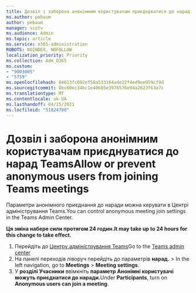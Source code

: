 ```yaml
---
title: Дозвіл і заборона анонімним користувачам приєднуватися до нарад Teams
ms.author: pebaum
author: pebaum
manager: scotv
ms.audience: Admin
ms.topic: article
ms.service: o365-administration
ROBOTS: NOINDEX, NOFOLLOW
localization_priority: Priority
ms.collection: Adm_O365
ms.custom:
- "9003005"
- "5759"
ms.openlocfilehash: 04813fc092ef58a533164a4e22f4ed9ee959cf9d
ms.sourcegitcommit: 8bc60ec34bc1e40685e3976576e04a2623f63a7c
ms.translationtype: MT
ms.contentlocale: uk-UA
ms.lasthandoff: 04/15/2021
ms.locfileid: "51824780"
---
```

# <a name="allow-or-prevent-anonymous-users-from-joining-teams-meetings"></a><span data-ttu-id="62e86-102">Дозвіл і заборона анонімним користувачам приєднуватися до нарад Teams</span><span class="sxs-lookup"><span data-stu-id="62e86-102">Allow or prevent anonymous users from joining Teams meetings</span></span>

<span data-ttu-id="62e86-103">Параметри анонімного приєднання до наради можна керувати в Центрі адміністрування Teams.</span><span class="sxs-lookup"><span data-stu-id="62e86-103">You can control anonymous meeting join settings in the Teams Admin Center.</span></span>

<span data-ttu-id="62e86-104">**Ця зміна набере сили протягом 24 годин.**</span><span class="sxs-lookup"><span data-stu-id="62e86-104">**It may take up to 24 hours for this change to take effect.**</span></span>

1.  <span data-ttu-id="62e86-105">Перейдіть до [Центру адміністрування Teams](https://admin.teams.microsoft.com)</span><span class="sxs-lookup"><span data-stu-id="62e86-105">Go to the [Teams admin center](https://admin.teams.microsoft.com)</span></span>
2.  <span data-ttu-id="62e86-106">На панелі переходів ліворуч перейдіть до параметрів **нарад.**   >   </span><span class="sxs-lookup"><span data-stu-id="62e86-106">In the left navigation, go to  **Meetings**  >  **Meeting settings**.</span></span>
3.  <span data-ttu-id="62e86-107">У **розділі Учасники** ввімкніть **параметр Анонімні користувачі можуть приєднатися до наради.**</span><span class="sxs-lookup"><span data-stu-id="62e86-107">Under  **Participants**, turn on  **Anonymous users can join a meeting**.</span></span>